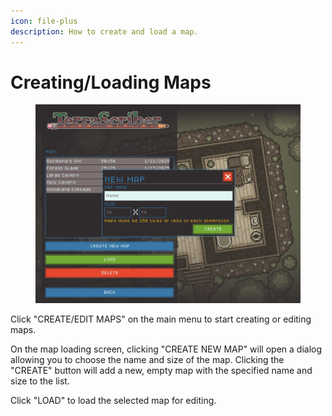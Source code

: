 ```yaml
---
icon: file-plus
description: How to create and load a map.
---
```


# Creating/Loading Maps

<figure><img src="../.gitbook/assets/create-map.png" alt=""><figcaption></figcaption></figure>

Click "CREATE/EDIT MAPS" on the main menu to start creating or editing maps.

On the map loading screen, clicking "CREATE NEW MAP" will open a dialog allowing you to choose the name and size of the map. Clicking the "CREATE" button will add a new, empty map with the specified name and size to the list.

Click "LOAD" to load the selected map for editing.
